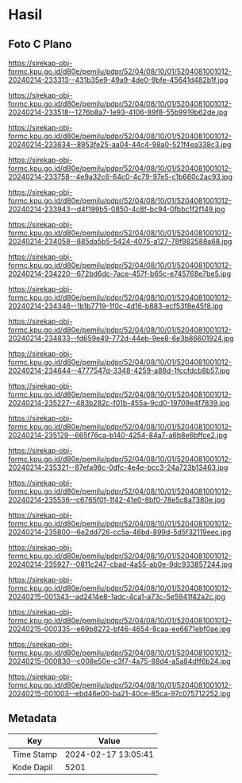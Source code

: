 # Hasil

## Foto C Plano

https://sirekap-obj-formc.kpu.go.id/d80e/pemilu/pdpr/52/04/08/10/01/5204081001012-20240214-233313--431b35e9-49a9-4de0-9bfe-45641d482b1f.jpg

https://sirekap-obj-formc.kpu.go.id/d80e/pemilu/pdpr/52/04/08/10/01/5204081001012-20240214-233518--1276b8a7-1e93-4106-89f8-55b9919b62de.jpg

https://sirekap-obj-formc.kpu.go.id/d80e/pemilu/pdpr/52/04/08/10/01/5204081001012-20240214-233634--8953fe25-aa04-44c4-98a0-521f4ea338c3.jpg

https://sirekap-obj-formc.kpu.go.id/d80e/pemilu/pdpr/52/04/08/10/01/5204081001012-20240214-233758--4e9a32c6-64c0-4c79-97e5-c1b660c2ac93.jpg

https://sirekap-obj-formc.kpu.go.id/d80e/pemilu/pdpr/52/04/08/10/01/5204081001012-20240214-233943--d4f199b5-0850-4c8f-bc94-0fbbc1f2f149.jpg

https://sirekap-obj-formc.kpu.go.id/d80e/pemilu/pdpr/52/04/08/10/01/5204081001012-20240214-234058--885da5b5-5424-4075-a127-78f982588a68.jpg

https://sirekap-obj-formc.kpu.go.id/d80e/pemilu/pdpr/52/04/08/10/01/5204081001012-20240214-234220--672bd6dc-7ace-457f-b65c-e745768e7be5.jpg

https://sirekap-obj-formc.kpu.go.id/d80e/pemilu/pdpr/52/04/08/10/01/5204081001012-20240214-234346--1b1b7719-1f0c-4d16-b883-ecf53f8e45f8.jpg

https://sirekap-obj-formc.kpu.go.id/d80e/pemilu/pdpr/52/04/08/10/01/5204081001012-20240214-234833--fd659e49-772d-44eb-9ee8-6e3b86601924.jpg

https://sirekap-obj-formc.kpu.go.id/d80e/pemilu/pdpr/52/04/08/10/01/5204081001012-20240214-234644--4777547d-3348-4259-a88d-1fccfdcb8b57.jpg

https://sirekap-obj-formc.kpu.go.id/d80e/pemilu/pdpr/52/04/08/10/01/5204081001012-20240214-235227--483b282c-f01b-455a-9cd0-19709e4f7839.jpg

https://sirekap-obj-formc.kpu.go.id/d80e/pemilu/pdpr/52/04/08/10/01/5204081001012-20240214-235129--665f76ca-b140-4254-84a7-a6b8e6bffce2.jpg

https://sirekap-obj-formc.kpu.go.id/d80e/pemilu/pdpr/52/04/08/10/01/5204081001012-20240214-235321--87efa98c-0dfc-4e4e-bcc3-24a723b13463.jpg

https://sirekap-obj-formc.kpu.go.id/d80e/pemilu/pdpr/52/04/08/10/01/5204081001012-20240214-235536--c6765f0f-1f42-41e0-8bf0-78e5c8a7380e.jpg

https://sirekap-obj-formc.kpu.go.id/d80e/pemilu/pdpr/52/04/08/10/01/5204081001012-20240214-235800--6e2dd726-cc5a-46bd-899d-5d5f32119eec.jpg

https://sirekap-obj-formc.kpu.go.id/d80e/pemilu/pdpr/52/04/08/10/01/5204081001012-20240214-235927--0811c247-cbad-4a55-ab0e-9dc933857244.jpg

https://sirekap-obj-formc.kpu.go.id/d80e/pemilu/pdpr/52/04/08/10/01/5204081001012-20240215-001343--ad2414e8-1adc-4ca1-a73c-5e5941f42a2c.jpg

https://sirekap-obj-formc.kpu.go.id/d80e/pemilu/pdpr/52/04/08/10/01/5204081001012-20240215-000335--e69b8272-bf46-4654-8caa-ee6671ebf0ae.jpg

https://sirekap-obj-formc.kpu.go.id/d80e/pemilu/pdpr/52/04/08/10/01/5204081001012-20240215-000830--c008e50e-c3f7-4a75-88d4-a5a84dff6b24.jpg

https://sirekap-obj-formc.kpu.go.id/d80e/pemilu/pdpr/52/04/08/10/01/5204081001012-20240215-001003--ebd46e00-ba21-40ce-85ca-97c075712252.jpg


## Metadata

| Key        | Value               |
| ---------- | ------------------- |
| Time Stamp | 2024-02-17 13:05:41 |
| Kode Dapil | 5201                |



